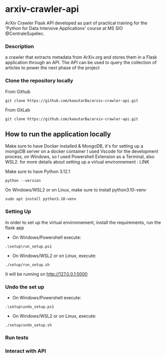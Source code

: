 # arxiv-crawler-api
ArXiv Crawler Flask API developed as part of practical training for the 'Python for Data Intensive Applications' course at MS SIO @CentraleSupélec.
### Description
a crawler that extracts metadata from ArXiv.org and stores them in a Flask application through an API. The API can be used to query the collection of articles to power the next phase of the project 
### Clone the repository locally
From Github
```
git clone https://github.com/kaoutarBa/arxiv-crawler-api.git
```
From GitLab
```
git clone https://github.com/kaoutarBa/arxiv-crawler-api.git
```

## How to run the application locally
Make sure to have Docker installed & MongoDB, it's for setting up a mongoDB server on a docker container
I used Vscode for the development process, on Windows, so I used Powershell Extension as a Terminal, also WSL2.
for more details about setting up a virtual environnement : LINK

Make sure to have Python 3.12.1
```
python --version
```

On Windows/WSL2 or on Linux, make sure to install python3.10-venv
```
sudo apt install python3.10-venv
```
### Setting Up
In order to set up the virtual environnement, install the requirements, run the flask app
- On Windows/Powershell execute: 
```
.\setup\run_setup.ps1
```
- On Windows/WSL2 or on Linux, execute:
```
./setup/run_setup.sh
```
It will be running on http://127.0.0.1:5000

### Undo the set up
- On Windows/Powershell execute: 
```
.\setup\undo_setup.ps1
```
- On Windows/WSL2 or on Linux, execute:
```
./setup/undo_setup.sh
```
### Run tests

### Interact with API
